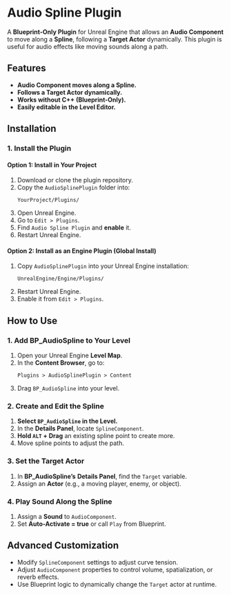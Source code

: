 # Audio Spline Plugin

A **Blueprint-Only Plugin** for Unreal Engine that allows an **Audio Component** to move along a **Spline**, following a **Target Actor** dynamically. This plugin is useful for audio effects like moving sounds along a path.

## Features
- **Audio Component moves along a Spline.**
- **Follows a Target Actor dynamically.**
- **Works without C++ (Blueprint-Only).**
- **Easily editable in the Level Editor.**

## Installation

### **1. Install the Plugin**
#### Option 1: Install in Your Project
1. Download or clone the plugin repository.
2. Copy the `AudioSplinePlugin` folder into:
   ```
   YourProject/Plugins/
   ```
3. Open Unreal Engine.
4. Go to `Edit > Plugins`.
5. Find `Audio Spline Plugin` and **enable** it.
6. Restart Unreal Engine.

#### Option 2: Install as an Engine Plugin (Global Install)
1. Copy `AudioSplinePlugin` into your Unreal Engine installation:
   ```
   UnrealEngine/Engine/Plugins/
   ```
2. Restart Unreal Engine.
3. Enable it from `Edit > Plugins`.

## How to Use

### **1. Add BP_AudioSpline to Your Level**
1. Open your Unreal Engine **Level Map**.
2. In the **Content Browser**, go to:
   ```
   Plugins > AudioSplinePlugin > Content
   ```
3. Drag `BP_AudioSpline` into your level.

### **2. Create and Edit the Spline**
1. **Select `BP_AudioSpline` in the Level.**
2. In the **Details Panel**, locate `SplineComponent`.
3. **Hold `ALT` + Drag** an existing spline point to create more.
4. Move spline points to adjust the path.

### **3. Set the Target Actor**
1. In **BP_AudioSpline’s** **Details Panel**, find the `Target` variable.
2. Assign an **Actor** (e.g., a moving player, enemy, or object).

### **4. Play Sound Along the Spline**
1. Assign a **Sound** to `AudioComponent`.
2. Set **Auto-Activate = true** or call `Play` from Blueprint.

## Advanced Customization
- Modify `SplineComponent` settings to adjust curve tension.
- Adjust `AudioComponent` properties to control volume, spatialization, or reverb effects.
- Use Blueprint logic to dynamically change the `Target` actor at runtime.
